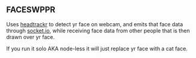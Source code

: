 FACESWPPR
--------------------

Uses [headtrackr](https://github.com/auduno/headtrackr/) to detect yr face on webcam, and emits that face data through [socket.io](http://socket.io), while receiving face data from other people that is then drawn over yr face.

If you run it solo AKA node-less it will just replace yr face with a cat face.


